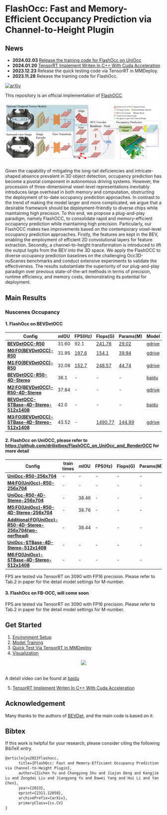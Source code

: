 # FlashOcc: Fast and Memory-Efficient Occupancy Prediction via Channel-to-Height Plugin

## News
- **2024.02.03** [Release the training code for FlashOcc on UniOcc](https://github.com/drilistbox/FlashOCC_on_UniOcc_and_RenderOCC)
- **2024.01.20** [TensorRT Implement Writen In C++ With Cuda Acceleration](https://github.com/drilistbox/TRT_FlashOcc)
- **2023.12.23** Release the quick testing code via TensorRT in MMDeploy.
- **2023.11.28** Release the training code for FlashOcc.

<!-- - [History](./docs/en/news.md) -->

<!-- ## Introduction -->

[![arXiv](https://img.shields.io/badge/arXiv-Paper-<COLOR>.svg)](https://arxiv.org/abs/2311.12058)

This repository is an official implementation of [FlashOCC](https://arxiv.org/abs/2311.12058) 

<div align="center">
  <img src="figs/overview.png"/>
</div><br/>
Given the capability of mitigating the long-tail deficiencies and intricate-shaped absence prevalent in 3D object detection, occupancy prediction 
has become a pivotal component in autonomous driving systems. However, the procession of three-dimensional voxel-level representations inevitably 
introduces large overhead in both memory and computation, obstructing the deployment of to-date occupancy prediction approaches. In contrast to the 
trend of making the model larger and more complicated, we argue that a desirable framework should be deployment-friendly to diverse chips while 
maintaining high precision. To this end, we propose a plug-and-play paradigm, namely FlashOCC, to consolidate rapid and memory-efficient occupancy 
prediction while maintaining high precision. Particularly, our FlashOCC makes two improvements based on the contemporary voxel-level occupancy prediction 
approaches. Firstly, the features are kept in the BEV, enabling the employment of efficient 2D convolutional layers for feature extraction. Secondly, 
a channel-to-height transformation is introduced to lift the output logits from the BEV into the 3D space. We apply the FlashOCC to diverse occupancy 
prediction baselines on the challenging Occ3D-nuScenes benchmarks and conduct extensive experiments to validate the effectiveness. The results substantiate 
the superiority of our plug-and-play paradigm over previous state-of-the-art methods in terms of precision, runtime efficiency, and memory costs, 
demonstrating its potential for deployment.

## Main Results
### Nuscenes Occupancy
#### 1. FlashOcc on BEVDetOCC
| Config                                                                                                    | mIOU  | FPS(Hz) | Flops(G) | Params(M) | Model                                                             | Log                                                                                          |
|-----------------------------------------------------------------------------------------------------------|-------|-------|-------|-------|-------------------------------------------------------------------|----------------------------------------------------------------------------------------------|
| [**BEVDetOCC-R50**](projects/configs/bevdet_occ/bevdet-occ-r50.py)                                        | 31.60 | 92.1 | [241.76](doc/mmdeploy_test.md) | [29.02](doc/mmdeploy_test.md) | [gdrive]() | [log]() |
| [**M0:FO(BEVDetOCC)-R50**](projects/configs/flashocc/flashocc-r50.py)                                        | 31.95 | [197.6](doc/mmdeploy_test.md) | [154.1](doc/mmdeploy_test.md) | [39.94](doc/mmdeploy_test.md) | [gdrive](https://drive.google.com/file/d/14my3jdqiIv6VIrkozQ6-ruEcBOPVlWGJ/view?usp=sharing) | [log](https://drive.google.com/file/d/1E-kaHxbTr6s3Qn70vhKpwJM8kejoNFxQ/view?usp=sharing) |
| [**M1:FO(BEVDetOCC)-R50**](projects/configs/flashocc/flashocc-r50.py)                                        | 32.08 | [152.7](doc/mmdeploy_test.md) | [248.57](doc/mmdeploy_test.md) | [44.74](doc/mmdeploy_test.md) | [gdrive](https://drive.google.com/file/d/1k9BzXB2nRyvXhqf7GQx3XNSej6Oq6I-B/view?usp=drive_link) | [log](https://drive.google.com/file/d/1NRm27wVZMSUylmZxsMedFSLr7729YEAV/view?usp=drive_link) |
| [**BEVDetOCC-R50-4D-Stereo**](projects/configs/bevdet_occ/bevdet-occ-r50-4d-stereo.py)                    | 36.1 | - | - | - | [baidu](https://pan.baidu.com/s/1237QyV18zvRJ1pU3YzRItw?pwd=npe1) | [log](https://pan.baidu.com/s/1237QyV18zvRJ1pU3YzRItw?pwd=npe1) |
| [**M2:FO(BEVDetOCC)-R50-4D-Stereo**](projects/configs/flashocc/flashocc-r50-4d-stereo.py)                         | 37.84 | - | - | - | [gdrive](https://drive.google.com/file/d/12WYaCdoZA8-A6_oh6vdLgOmqyEc3PNCe/view?usp=drive_link) | [log](https://drive.google.com/file/d/1eYvu9gUSQ7qk7w7lWPLrZMB0O2uKQUk3/view?usp=drive_link) |
| [**BEVDetOCC-STBase-4D-Stereo-512x1408**](projects/configs/bevdet_occ/bevdet-occ-stbase-4d-stereo-512x1408.py) | 42.0 | - | - | - | [baidu](https://pan.baidu.com/s/1237QyV18zvRJ1pU3YzRItw?pwd=npe1) | [log](https://pan.baidu.com/s/1237QyV18zvRJ1pU3YzRItw?pwd=npe1) |
| [**M3:FO(BEVDetOCC)-STBase-4D-Stereo-512x1408**](projects/configs/flashocc/flashocc-stbase-4d-stereo-512x1408.py) | 43.52 | - | [1490.77](doc/mmdeploy_test.md) | [144.99](doc/mmdeploy_test.md) | [gdrive](https://drive.google.com/file/d/1f6E6Bm6enIJETSEbfXs57M0iOUU997kU/view?usp=drive_link) | [log](https://drive.google.com/file/d/1tch-YK4ROGDGNmDcN5FZnOAvsbHe-iSU/view?usp=drive_link) |

#### 2. FlashOcc on UniOCC, please refer to https://github.com/drilistbox/FlashOCC_on_UniOcc_and_RenderOCC for more detail
| Config                                                                                                    | train times | mIOU  | FPS(Hz) | Flops(G) | Params(M) | Model                                                             | Log                                                                                          |
|-----------------------------------------------------------------------------------------------------------|-------|-------|-------|-------|-------|-------------------------------------------------------------------|----------------------------------------------------------------------------------------------|
| [**UniOcc-R50-256x704**](projects/configs/bevdet_occ/bevdet-occ-r50.py)                                       | - | - | - | - | - | - | - |
| [**M4:FO(UniOcc)-R50-256x704**](projects/configs/flashocc/flashocc-r50.py)         | - | - | - | - | - | - | - |
| [**UniOcc-R50-4D-Stereo-256x704**](configs/renderocc/renderocc-7frame-256x704.py)           | - | 38.46 | - | - | - | [baidu](https://pan.baidu.com/s/1n9W6DhVm1m0t0kK9ZGOM4Q?pwd=3h10) | [baidu](https://pan.baidu.com/s/1n9W6DhVm1m0t0kK9ZGOM4Q?pwd=3h10) |
| [**M5:FO(UniOcc)-R50-4D-Stereo-256x704**](configs/renderocc/renderocc-7frame-256x704-2d.py) | - | 38.76 | - | - | - | [baidu](https://pan.baidu.com/s/1n9W6DhVm1m0t0kK9ZGOM4Q?pwd=3h10) | [baidu](https://pan.baidu.com/s/1n9W6DhVm1m0t0kK9ZGOM4Q?pwd=3h10) |
| [**Additional:FO(UniOcc)-R50-4D-Stereo-256x704(wo-nerfhead)**](configs/renderocc/renderocc-7frame-wonerfhead-256x704-2d.py) | - | 38.44 | - | - | - | [baidu](https://pan.baidu.com/s/1n9W6DhVm1m0t0kK9ZGOM4Q?pwd=3h10) | [baidu](https://pan.baidu.com/s/1n9W6DhVm1m0t0kK9ZGOM4Q?pwd=3h10) |
| [**UniOcc-STBase-4D-Stereo-512x1408**](projects/configs/bevdet_occ/bevdet-occ-stbase-4d-stereo-512x1408.py) | - | - | - | - | - | - | - |
| [**M6:FO(UniOcc)-STBase-4D-Stereo-512x1408**](projects/configs/flashocc/flashocc-stbase-4d-stereo-512x1408.py) | - | - | - | - | - | - | - |

FPS are tested via TensorRT on 3090 with FP16 precision. Please refer to Tab.2 in paper for the detail model settings for M-number.


#### 3. FlashOcc on FB-OCC, will come soon


FPS are tested via TensorRT on 3090 with FP16 precision. Please refer to Tab.2 in paper for the detail model settings for M-number.

## Get Started
1. [Environment Setup](doc/install.md)
2. [Model Training](doc/model_training.md)
3. [Quick Test Via TensorRT In MMDeploy](doc/mmdeploy_test.md)
4. [Visualization](doc/visualization.md)

<div align="center">
  <img src="figs/visualization.png"/>
</div><br/>

A detail video can be found at [baidu](https://pan.baidu.com/s/1JzClkNSJQn4wxX-DZTxCVw?pwd=iwz3)

5. [TensorRT Implement Writen In C++ With Cuda Acceleration](https://github.com/drilistbox/TRT_FlashOcc)


## Acknowledgement
Many thanks to the authors of [BEVDet](https://github.com/HuangJunJie2017/BEVDet), and the main code is based on it.

## Bibtex
If this work is helpful for your research, please consider citing the following BibTeX entry.

```
@article{yu2023flashocc,
      title={FlashOcc: Fast and Memory-Efficient Occupancy Prediction via Channel-to-Height Plugin}, 
      author={Zichen Yu and Changyong Shu and Jiajun Deng and Kangjie Lu and Zongdai Liu and Jiangyong Yu and Dawei Yang and Hui Li and Yan Chen},
      year={2023},
      eprint={2311.12058},
      archivePrefix={arXiv},
      primaryClass={cs.CV}
}

```
